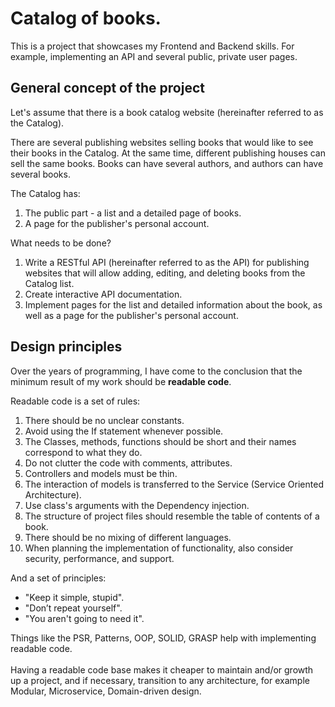 # Catalog of books.

This is a project that showcases my Frontend and Backend skills. For example, implementing an API and several public, private user pages.

## General concept of the project

Let's assume that there is a book catalog website (hereinafter referred to as the Catalog).

There are several publishing websites selling books that would like to see their books in the Catalog. At the same time, different publishing houses can sell the same books. Books can have several authors, and authors can have several books.

The Catalog has:
1. The public part - a list and a detailed page of books.
2. A page for the publisher's personal account.

What needs to be done?
1. Write a RESTful API (hereinafter referred to as the API) for publishing websites that will allow adding, editing, and deleting books from the Catalog list.
2. Create interactive API documentation.
3. Implement pages for the list and detailed information about the book, as well as a page for the publisher's personal account.

## Design principles

Over the years of programming, I have come to the conclusion that the minimum result of my work should be **readable code**.

Readable code is a set of rules:
1. There should be no unclear constants.
2. Avoid using the If statement whenever possible.<br>
3. The Classes, methods, functions should be short and their names correspond to what they do.
4. Do not clutter the code with comments, attributes.
5. Controllers and models must be thin.
6. The interaction of models is transferred to the Service (Service Oriented Architecture).
7. Use class's arguments with the Dependency injection. 
8. The structure of project files should resemble the table of contents of a book.
9. There should be no mixing of different languages. 
10. When planning the implementation of functionality, also consider security, performance, and support.

And a set of principles:
- "Keep it simple, stupid".<br>
- "Don’t repeat yourself".<br>
- "You aren't going to need it".

Things like the PSR, Patterns, OOP, SOLID, GRASP help with implementing readable code.
<br><br>
Having a readable code base makes it cheaper to maintain and/or growth up a project, and if necessary, transition to any architecture, for example Modular, Microservice,  Domain-driven design.
